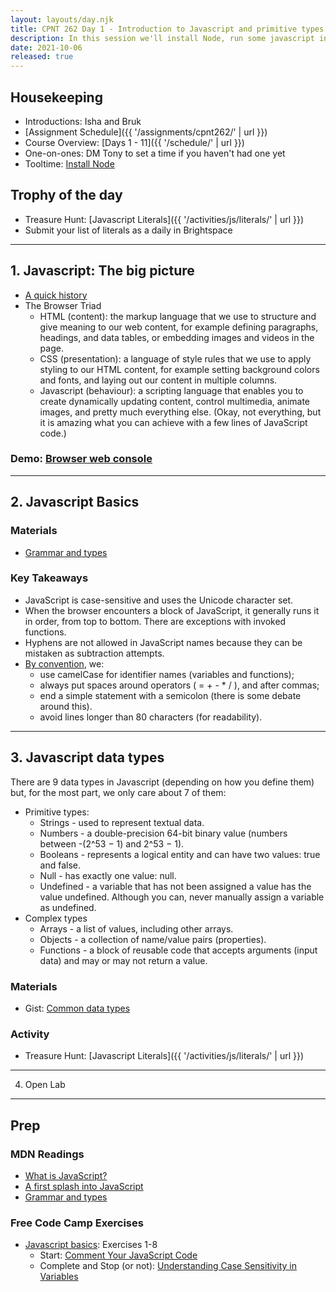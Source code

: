 ```yaml
---
layout: layouts/day.njk
title: CPNT 262 Day 1 - Introduction to Javascript and primitive types
description: In this session we'll install Node, run some javascript in the browser and then talk about values, literally.
date: 2021-10-06
released: true
---
```


## Housekeeping
- Introductions: Isha and Bruk
- [Assignment Schedule]({{ '/assignments/cpnt262/' | url }})
- Course Overview: [Days 1 - 11]({{ '/schedule/' | url }})
- One-on-ones: DM Tony to set a time if you haven't had one yet
- Tooltime: [Install Node](https://nodejs.org/en/download/)

## Trophy of the day
- Treasure Hunt: [Javascript Literals]({{ '/activities/js/literals/' | url }})
- Submit your list of literals as a daily in Brightspace

---

## 1. Javascript: The big picture
- [A quick history](https://developer.mozilla.org/en-US/docs/Glossary/JavaScript)
- The Browser Triad
    - HTML (content): the markup language that we use to structure and give meaning to our web content, for example defining paragraphs, headings, and data tables, or embedding images and videos in the page.
    - CSS (presentation): a language of style rules that we use to apply styling to our HTML content, for example setting background colors and fonts, and laying out our content in multiple columns.
    - Javascript (behaviour): a scripting language that enables you to create dynamically updating content, control multimedia, animate images, and pretty much everything else. (Okay, not everything, but it is amazing what you can achieve with a few lines of JavaScript code.)

### Demo: [Browser web console](https://developer.mozilla.org/en-US/docs/Tools/Web_Console)

---

## 2. Javascript Basics

### Materials
- [Grammar and types](https://developer.mozilla.org/en-US/docs/Web/JavaScript/Guide/Grammar_and_types)

### Key Takeaways
- JavaScript is case-sensitive and uses the Unicode character set.
- When the browser encounters a block of JavaScript, it generally runs it in order, from top to bottom. There are exceptions with invoked functions.
- Hyphens are not allowed in JavaScript names because they can be mistaken as subtraction attempts. 
- [By convention](https://www.w3schools.com/js/js_conventions.asp), we:
    - use camelCase for identifier names (variables and functions);
    - always put spaces around operators ( = + - * / ), and after commas;
    - end a simple statement with a semicolon (there is some debate around this).
    - avoid lines longer than 80 characters (for readability).

---

## 3. Javascript data types
There are 9 data types in Javascript (depending on how you define them) but, for the most part, we only care about 7 of them:
- Primitive types:
    - Strings - used to represent textual data.
    - Numbers - a double-precision 64-bit binary value (numbers between -(2^53 − 1) and 2^53 − 1).
    - Booleans - represents a logical entity and can have two values: true and false.
    - Null - has exactly one value: null.
    - Undefined - a variable that has not been assigned a value has the value undefined. Although you can, never manually assign a variable as undefined.
- Complex types
    - Arrays - a list of values, including other arrays.
    - Objects - a collection of name/value pairs (properties).
    - Functions - a block of reusable code that accepts arguments (input data) and may or may not return a value.

### Materials
- Gist: [Common data types](https://gist.github.com/acidtone/d85a9a0ba6bccfa73cfb269d65a25839)

### Activity
- Treasure Hunt: [Javascript Literals]({{ '/activities/js/literals/' | url }})

---

4. Open Lab

---

## Prep
### MDN Readings
- [What is JavaScript?](https://developer.mozilla.org/en-US/docs/Learn/JavaScript/First_steps/What_is_JavaScript)
- [A first splash into JavaScript](https://developer.mozilla.org/en-US/docs/Learn/JavaScript/First_steps/A_first_splash)
- [Grammar and types](https://developer.mozilla.org/en-US/docs/Web/JavaScript/Guide/Grammar_and_types)

### Free Code Camp Exercises
- [Javascript basics](https://www.freecodecamp.org/learn/javascript-algorithms-and-data-structures/#basic-javascript): Exercises 1-8
    - Start: [Comment Your JavaScript Code](https://www.freecodecamp.org/learn/javascript-algorithms-and-data-structures/basic-javascript/comment-your-javascript-code)
    - Complete and Stop (or not): [Understanding Case Sensitivity in Variables](https://www.freecodecamp.org/learn/javascript-algorithms-and-data-structures/basic-javascript/understanding-case-sensitivity-in-variables)

